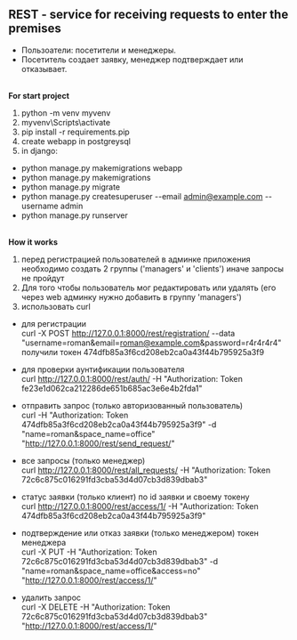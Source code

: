 
**REST - service for receiving requests to enter the premises**
 -
 
  * Пользоатели: посетители и менеджеры. 
  * Посетитель создает заявку, менеджер подтверждает или отказывает.

\
**For start project**

1) python -m venv myvenv
2) myvenv\Scripts\activate
3) pip install -r requirements.pip
4) create webapp in postgreysql
5) in django:
  * python manage.py makemigrations webapp
  * python manage.py makemigrations 
  * python manage.py migrate
  * python manage.py createsuperuser --email admin@example.com --username admin
  * python manage.py runserver

\
**How it works**
1) перед регистрацией пользователей в админке приложения необходимо создать 2 группы ('managers' и 'clients') иначе запросы не пройдут
2) Для того чтобы пользователь мог редактировать или удалять (его через web админку нужно добавить в группу 'managers')
3) использовать curl

* для регистрации \
curl -X POST http://127.0.0.1:8000/rest/registration/ --data "username=roman&email=roman@example.com&password=r4r4r4r4"
получили токен 474dfb85a3f6cd208eb2ca0a43f44b795925a3f9

* для проверки аунтификации пользователя \
curl http://127.0.0.1:8000/rest/auth/ -H "Authorization: Token fe23e1d062ca212286de651b685ac3e6e4b2fda1"

* отправить запрос (только авторизованный пользователь) \
curl -H "Authorization: Token 474dfb85a3f6cd208eb2ca0a43f44b795925a3f9" -d "name=roman&space_name=office" "http://127.0.0.1:8000/rest/send_request/"

* все запросы (только менеджер) \
curl http://127.0.0.1:8000/rest/all_requests/ -H "Authorization: Token 72c6c875c016291fd3cba53d4d07cb3d839dbab3"

* статус заявки (только клиент) по id заявки и своему токену \
curl http://127.0.0.1:8000/rest/access/1/ -H "Authorization: Token 474dfb85a3f6cd208eb2ca0a43f44b795925a3f9"

* подтверждение или отказ заявки (только менеджером) токен менеджера \
curl -X PUT -H "Authorization: Token 72c6c875c016291fd3cba53d4d07cb3d839dbab3" -d "name=roman&space_name=office&access=no" "http://127.0.0.1:8000/rest/access/1/"   

* удалить запрос \
curl -X DELETE -H "Authorization: Token 72c6c875c016291fd3cba53d4d07cb3d839dbab3"  "http://127.0.0.1:8000/rest/access/1/"